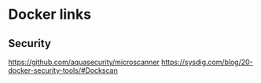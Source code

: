# Docker links

## Security
https://github.com/aquasecurity/microscanner
https://sysdig.com/blog/20-docker-security-tools/#Dockscan
